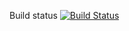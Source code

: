 
Build status [![Build Status](https://travis-ci.org/PLGrudina/hello_contacts.svg?branch=master)](https://travis-ci.org/PLGrudina/hello_contacts)